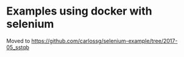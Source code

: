 # Examples using docker with selenium

Moved to https://github.com/carlossg/selenium-example/tree/2017-05_sstqb
